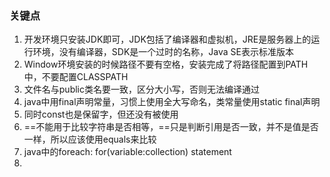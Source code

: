### 关键点

1. 开发环境只安装JDK即可，JDK包括了编译器和虚拟机，JRE是服务器上的运行环境，没有编译器，SDK是一个过时的名称，Java SE表示标准版本
2. Window环境安装的时候路径不要有空格，安装完成了将路径配置到PATH中，不要配置CLASSPATH
3. 文件名与public类名要一致，区分大小写，否则无法编译通过
4. java中用final声明常量，习惯上使用全大写命名，类常量使用static final声明
5. 同时const也是保留字，但还没有被使用
6. ==不能用于比较字符串是否相等，==只是判断引用是否一致，并不是值是否一样，所以应该使用equals来比较
7. java中的foreach:  for(variable:collection) statement
8. 